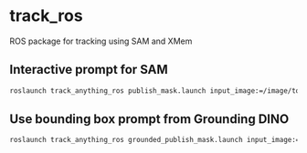 # track_ros
ROS package for tracking using SAM and XMem


## Interactive prompt for SAM
```bash
roslaunch track_anything_ros publish_mask.launch input_image:=/image/topic/name
```

## Use bounding box prompt from Grounding DINO 
```bash
roslaunch track_anything_ros grounded_publish_mask.launch input_image:=/image/topic/name text_prompt:="person . table . plate ."
```
